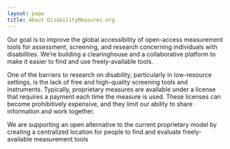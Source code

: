 ```yaml
---
layout: page
title: About DisabilityMeasures.org
---
```


Our goal is to improve the global accessibility of open-access measurement tools for assessment, screening, and research concerning individuals with disabilities. We’re building a clearinghouse and a collaborative platform to make it easier to find and use freely-available tools.

One of the barriers to research on disability, particularly in low-resource settings, is the lack of free and high-quality screening tools and instruments.  Typically, proprietary measures are available under a license that requires a payment each time the measure is used. These licenses can become prohibitively expensive, and they limit our ability to share information and work together.

We are supporting an open alternative to the current proprietary model by creating a centralized location for people to find and evaluate freely-available measurement tools
